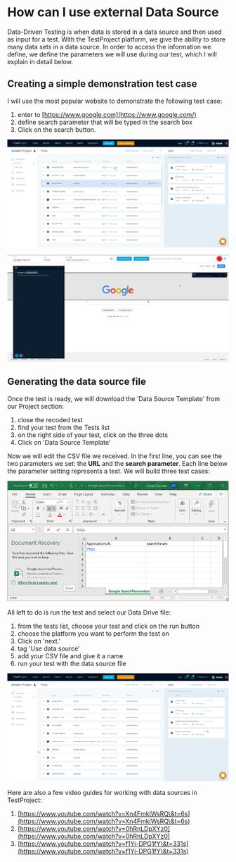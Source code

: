 # How can I use external Data Source



Data-Driven Testing is when data is stored in a data source and then used as input for a test. With the TestProject platform, we give the ability to store many data sets in a data source. In order to access the information we define, we define the parameters we will use during our test, which I will explain in detail below.

## Creating a simple demonstration test case <a href="#creating-a-simple-demonstration-test-case" id="creating-a-simple-demonstration-test-case"></a>

I will use the most popular website to demonstrate the following test case:

1. enter to [https://www.google.com](https://www.google.com/)
2. define search parameter that will be typed in the search box
3. Click on the search button.

![](../../.gitbook/assets/8DUVviYnux.gif)

![](../../.gitbook/assets/KPfwH6TFjR.gif)

## Generating the data source file <a href="#generating-the-data-source-file" id="generating-the-data-source-file"></a>

Once the test is ready, we will download the 'Data Source Template' from our Project section:

1. close the recoded test
2. find your test from the Tests list
3. on the right side of your test, click on the three dots
4. Click on 'Data Source Template'

Now we will edit the CSV file we received. In the first line, you can see the two parameters we set: the **URL** and the **search parameter**. Each line below the parameter setting represents a test. We will build three test cases:

![](../../.gitbook/assets/pyZiQECmpf.gif)

All left to do is run the test and select our Data Drive file:

1. from the tests list, choose your test and click on the run button&#x20;
2. choose the platform you want to perform the test on
3. Click on 'next.'
4. tag 'Use data source'
5. add your CSV file and give it a name
6. run your test with the data source file

![](<../../.gitbook/assets/EJ0ohaBakC (1).gif>)

Here are also a few video guides for working with data sources in TestProject:&#x20;

1. [https://www.youtube.com/watch?v=Xn4FmkIWsRQ\&t=6s](https://www.youtube.com/watch?v=Xn4FmkIWsRQ\&t=6s)
2. [https://www.youtube.com/watch?v=0hRnLDpXYz0](https://www.youtube.com/watch?v=0hRnLDpXYz0)
3. [https://www.youtube.com/watch?v=f1Yi-DPG1fY\&t=331s](https://www.youtube.com/watch?v=f1Yi-DPG1fY\&t=331s)
